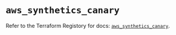 # `aws_synthetics_canary`

Refer to the Terraform Registory for docs: [`aws_synthetics_canary`](https://registry.terraform.io/providers/hashicorp/aws/3.76.1/docs/resources/synthetics_canary).
